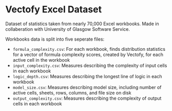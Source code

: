 # Vectofy Excel Dataset

Dataset of statistics taken from nearly 70,000 Excel workbooks. Made in collaberation with University of Glasgow Software Service.

Workbooks data is split into five seperate files:

- `formula_complexity.csv`: For each workbook, finds distribution statistics for a vector of formula complexity scores, created by Vectofy, for each active cell in the workbook
- `input_complexity.csv`: Measures describing the complexity of input cells in each workbook 
- `logic_depth.csv`: Measures describing the longest line of logic in each workbook
- `model_size.csv`: Measures describing model size, including number of active cells, sheets, rows, columns, and file size on disk
- `output_complexity.csv`: Measures describing the complexity of output cells in each workbook